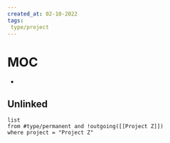 ```yaml
---
created_at: 02-10-2022
tags: 
 type/project
---
```


# MOC
- 

## Unlinked
```dataview
list 
from #type/permanent and !outgoing([[Project Z]])
where project = "Project Z"
```